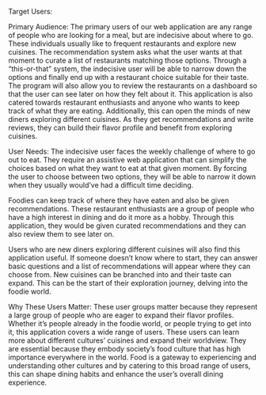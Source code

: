 Target Users:

Primary Audience: 
The primary users of our web application are any range of people who are looking for a meal, but are indecisive about where to go. These individuals usually like to frequent restaurants and explore new cuisines. The recommendation system asks what the user wants at that moment to curate a list of restaurants matching those options. Through a “this-or-that” system, the indecisive user will be able to narrow down the options and finally end up with a restaurant choice suitable for their taste. The program will also allow you to review the restaurants on a dashboard so that the user can see later on how they felt about it. This application is also catered towards restaurant enthusiasts and anyone who wants to keep track of what they are eating. Additionally, this can open the minds of new diners exploring different cuisines. As they get recommendations and write reviews, they can build their flavor profile and benefit from exploring cuisines. 

User Needs: 
The indecisive user faces the weekly challenge of where to go out to eat. They require an assistive web application that can simplify the choices based on what they want to eat at that given moment. By forcing the user to choose between two options, they will be able to narrow it down when they usually would’ve had a difficult time deciding. 

Foodies can keep track of where they have eaten and also be given recommendations. These restaurant enthusiasts are a group of people who have a high interest in dining and do it more as a hobby. Through this application, they would be given curated recommendations and they can also review them to see later on. 

Users who are new diners exploring different cuisines will also find this application useful. If someone doesn’t know where to start, they can answer basic questions and a list of recommendations will appear where they can choose from. New cuisines can be branched into and their taste can expand. This can be the start of their exploration journey, delving into the foodie world. 


Why These Users Matter: 
These user groups matter because they represent a large group of people who are eager to expand their flavor profiles. Whether it’s people already in the foodie world, or people trying to get into it, this application covers a wide range of users. These users can learn more about different cultures’ cuisines and expand their worldview. They are essential because they embody society’s food culture that has high importance everywhere in the world. Food is a gateway to experiencing and understanding other cultures and by catering to this broad range of users, this can shape dining habits and enhance the user’s overall dining experience. 
